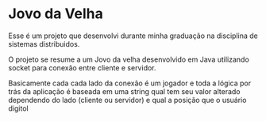# Jovo da Velha
 
Esse é um projeto que desenvolvi durante minha graduação na disciplina de sistemas distribuidos. 

O projeto se resume a um Jovo da velha desenvolvido em Java utilizando socket para conexão entre cliente e servidor.
 
Basicamente cada cada lado da conexão é um jogador e toda a lógica por trás da aplicação é baseada em uma string qual tem seu valor alterado dependendo do lado (cliente ou servidor) e qual a posição que o usuário digitol
 
